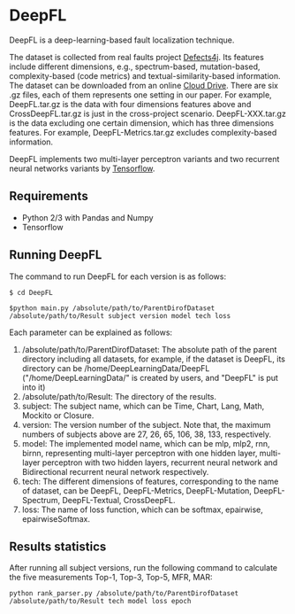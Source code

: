 # DeepFL
DeepFL is a deep-learning-based fault localization technique. 

The dataset is collected from real faults project [Defects4j](https://github.com/rjust/defects4j). Its features include different dimensions, e.g., spectrum-based, mutation-based, complexity-based (code metrics) and textual-similarity-based information. The dataset can be downloaded from an online [Cloud Drive](https://mega.nz/#F!ffxXBISD!UQjggpnjw8oWrjSc0D7PdA). There are six .gz files, each of them represents one setting in our paper. For example, DeepFL.tar.gz is the data with four dimensions features above and CrossDeepFL.tar.gz is just in the cross-project scenario. DeepFL-XXX.tar.gz is the data excluding one certain dimension, which has three dimensions features. For example, DeepFL-Metrics.tar.gz excludes complexity-based information. 

DeepFL implements two multi-layer perceptron variants and two recurrent neural networks variants by [Tensorflow](https://www.tensorflow.org/).
## Requirements ##
- Python 2/3 with Pandas and Numpy
- Tensorflow
## Running DeepFL ##
The command to run DeepFL for each version is as follows:

```
$ cd DeepFL
```

```
$python main.py /absolute/path/to/ParentDirofDataset /absolute/path/to/Result subject version model tech loss
```
Each parameter can be explained as follows:
1. /absolute/path/to/ParentDirofDataset: The absolute path of the parent directory including all datasets, for example, if the dataset is DeepFL, its directory can be /home/DeepLearningData/DeepFL ("/home/DeepLearningData/" is created by users, and "DeepFL" is put
into it)
2. /absolute/path/to/Result: The directory of the results. 
3. subject: The subject name, which can be Time, Chart, Lang, Math, Mockito or Closure.
4. version: The version number of the subject. Note that, the maximum numbers of subjects above are 27, 26, 65, 106, 38, 133, respectively.
5. model: The implemented model name, which can be mlp, mlp2, rnn, birnn, representing multi-layer perceptron with one hidden layer,
multi-layer perceptron with two hidden layers, recurrent neural network and Bidirectional recurrent neural network respectively.
6. tech: The different dimensions of features, corresponding to the name of dataset, can be DeepFL, DeepFL-Metrics, DeepFL-Mutation,
DeepFL-Spectrum, DeepFL-Textual, CrossDeepFL.
7. loss: The name of loss function, which can be softmax, epairwise, epairwiseSoftmax.

## Results statistics ##
After running all subject versions, run the following command to calculate the five measurements Top-1, Top-3, Top-5, MFR, MAR:

```
python rank_parser.py /absolute/path/to/ParentDirofDataset /absolute/path/to/Result tech model loss epoch
```




